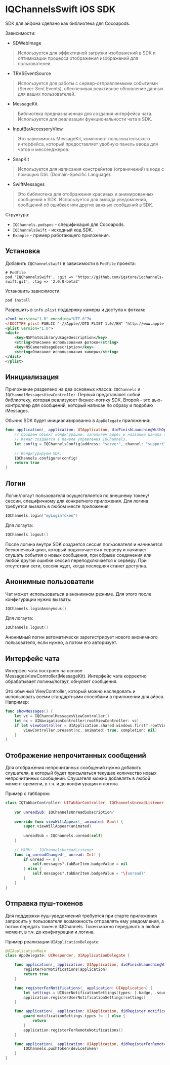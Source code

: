 IQChannelsSwift iOS SDK
==================
SDK для айфона сделано как библиотека для Cocoapods.

Зависимости:
* SDWebImage
> Используется для эффективной загрузки изображений в SDK и оптимизации процесса отображения изображений для пользователей.

* TRVSEventSource
> Используется для работы с сервер-отправляемыми событиями (Server-Sent Events), обеспечивая реактивное обновление данных для ваших пользователей.

* MessageKit
> Библиотека предназначенная для создания интерфейса чата. Используется для реализации функциональности чата в SDK.

* InputBarAccessoryView
> Это зависимость MessageKit, компонент пользовательского интерфейса, который предоставляет удобную панель ввода для чатов и мессенджеров. 

* SnapKit
> Используется для написания констрейнтов (ограничений) в коде с помощью DSL (Domain-Specific Language).

* SwiftMessages
> Это библиотека для отображения красивых и анимированных сообщений в SDK. Используется для вывода уведомлений, сообщений об ошибках или других важных сообщений в SDK.

Структура:
* `IQChannels.podspec` - спецификация для Cocoapods.
* `IQChannelsSwift` - исходный код SDK.
* `Example` - пример работающего приложения.


Установка
---------
Добавить `IQChannelsSwift` в зависимости в `Podfile` проекта:
```
# Podfile
pod 'IQChannelsSwift', :git => 'https://github.com/iqstore/iqchannels-swift.git', :tag => '2.0.0-beta2'
```

Установить зависимости:
```
pod install
```

Разрешить в `info.plist` поддержку камеры и доступа к фоткам:
```xml
<?xml version="1.0" encoding="UTF-8"?>
<!DOCTYPE plist PUBLIC "-//Apple//DTD PLIST 1.0//EN" "http://www.apple.com/DTDs/PropertyList-1.0.dtd">
<plist version="1.0">
<dict>
    <key>NSPhotoLibraryUsageDescription</key>
    <string>Описание использования фотоко</string>
    <key>NSCameraUsageDescription</key>
    <string>Описание использования камеры</string>
</dict>
</plist>
```


Инициализация
-------------
Приложение разделено на два основных класса: `IQChannels` и `IQChannelMessagesViewController`.
Первый представляет собой библиотеку, которая реализуюет бизнес-логику SDK. Второй - это вью-контроллер
для сообщений, который написан по образу и подобию iMessages.

Обычно SDK будет инициализированно в `AppDelegate` приложения:

```swift
func application(_ application: UIApplication, didFinishLaunchingWithOptions launchOptions: [UIApplication.LaunchOptionsKey: Any]?) -> Bool {
    // Создаем объект конфигурации, заполняем адрес и название канала (чата).
    // Канал создается в панеле управления IQChannels.
    let config = IQChannelsConfig(address: "server", channel: "support")
    
    // Конфигурируем SDK.
    IQChannels.configure(config)
    return true
}
```


Логин
-----
Логин/логаут пользователя осуществляется по внешнему токену/сессии, специфичному для конкретного приложения.
Для логина требуется вызвать в любом месте приложения:

```swift
IQChannels.login("myLoginToken")
```

Для логаута:
```swift
IQChannels.logout()
```

После логина внутри SDK создается сессия пользователя и начинается бесконечный цикл, который подключается
к серверу и начинает слушать события о новых сообщения, при обрыве соединения или любой другой ошибке
сессия переподключается к серверу. При отсутствии сети, сессия ждет, когда последняя станет доступна.


Анонимные пользователи
----------------------
Чат может использоваться в анонимном режиме. Для этого после конфигурации нужно вызвать: 

```swift
IQChannels.loginAnonymous()
```

Для логаута:
```swift
IQChannels.logout()
```

Анонимный логин автоматически зарегистрирует нового анонимного пользователя, если нужно,
а потом его авторизует.


Интерфейс чата
--------------
Интерфес чата построен на основе MessagesViewController(MessageKit). Интерфейс чата корректно обрабатывает логины/логаут,
обнуляет сообщения.

Это обычный ViewController, который можно наследовать и использовать всеми стандартными способами
в приложении для айоса. Например:

```swift
func showMessages() {
    let vc = IQChannelMessagesViewController()
    let nc = UINavigationController(rootViewController: vc)
    if let viewController = UIApplication.shared.windows.first?.rootViewController {
        viewController.present(nc, animated: true, completion: nil)
    }
}
```


Отображение непрочитанных сообщений
-----------------------------------
Для отображения непрочитанных сообщений нужно добавить слушателя, в который будет присылаться текущее количество
новых непрочитанных сообщений. Слушателя можно добавлять в любой момент времени, в т.ч. и до конфигурации
и логина.

Пример с таббаром:
```swift
class IQTabbarController: UITabBarController, IQChannelsUnreadListener {
    
    var unreadSub: IQChannelsUnreadSubscription?
    
    override func viewWillAppear(_ animated: Bool) {
        super.viewWillAppear(animated)
        
        unreadSub = IQChannels.unread(self)
    }
    
    // MARK: - IQChannelsUnreadListener
    func iq_unreadChanged(_ unread: Int) {
        if unread == 0 {
            self.messages?.tabBarItem.badgeValue = nil
        } else {
            self.messages?.tabBarItem.badgeValue = "\(unread)"
        }
    }
}
```


Отправка пуш-токенов
--------------------
Для поддержки пуш-уведомлений требуется при старте приложения запросить у пользователя возможность
отправлять ему уведомления, а потом передать токен в IQChannels. Токен можно передавать в любой момент, 
в т.ч. до конфигурации и логина.

Пример реализации `UIApplicationDelegate`:
```swift
@UIApplicationMain
class AppDelegate: UIResponder, UIApplicationDelegate {

    func application(_ application: UIApplication, didFinishLaunchingWithOptions launchOptions: [UIApplication.LaunchOptionsKey: Any]?) -> Bool {
        registerForNotifications(application)
        return true
    }

    func registerForNotifications(_ application: UIApplication) {
        let settings = UIUserNotificationSettings(types: [.badge, .sound, .alert], categories: nil)
        application.registerUserNotificationSettings(settings)
    }

    func application(_ application: UIApplication, didRegister notificationSettings: UIUserNotificationSettings) {
        guard notificationSettings.types != [] else {
            return
        }
        application.registerForRemoteNotifications()
    }

    func application(_ application: UIApplication, didRegisterForRemoteNotificationsWithDeviceToken deviceToken: Data) {
        IQChannels.pushToken(deviceToken)
    }
}
```
